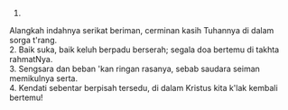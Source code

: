1.
Alangkah indahnya serikat beriman,
cerminan kasih Tuhannya di dalam sorga t'rang.
<br>
2.
Baik suka, baik keluh berpadu berserah;
segala doa bertemu di takhta rahmatNya.
<br>
3.
Sengsara dan beban 'kan ringan rasanya,
sebab saudara seiman memikulnya serta.
<br>
4.
Kendati sebentar berpisah tersedu,
di dalam Kristus kita k'lak kembali bertemu!